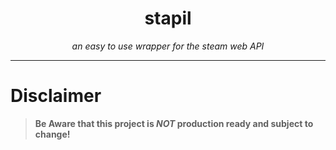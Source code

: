 <h1 align="center"> stapil </h1>
<p align="center"><i>an easy to use wrapper for the steam web API</i></p>
<hr>


# Disclaimer

> **Be Aware that this project is *NOT* production ready and subject to change!**
